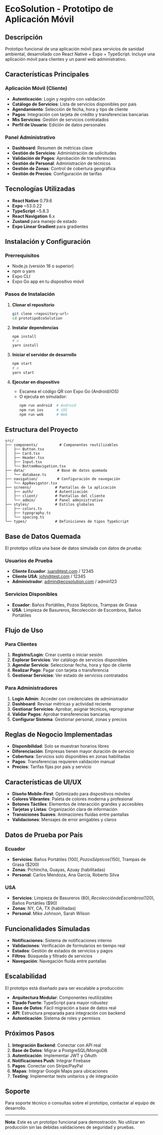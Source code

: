 # EcoSolution - Prototipo de Aplicación Móvil

## Descripción
Prototipo funcional de una aplicación móvil para servicios de sanidad ambiental, desarrollado con React Native + Expo + TypeScript. Incluye una aplicación móvil para clientes y un panel web administrativo.

## Características Principales

### Aplicación Móvil (Cliente)
- **Autenticación**: Login y registro con validación
- **Catálogo de Servicios**: Lista de servicios disponibles por país
- **Agendamiento**: Selección de fecha, hora y tipo de cliente
- **Pagos**: Integración con tarjeta de crédito y transferencias bancarias
- **Mis Servicios**: Gestión de servicios contratados
- **Perfil de Usuario**: Edición de datos personales

### Panel Administrativo
- **Dashboard**: Resumen de métricas clave
- **Gestión de Servicios**: Administración de solicitudes
- **Validación de Pagos**: Aprobación de transferencias
- **Gestión de Personal**: Administración de técnicos
- **Gestión de Zonas**: Control de cobertura geográfica
- **Gestión de Precios**: Configuración de tarifas

## Tecnologías Utilizadas
- **React Native** 0.79.6
- **Expo** ~53.0.22
- **TypeScript** ~5.8.3
- **React Navigation** 6.x
- **Zustand** para manejo de estado
- **Expo Linear Gradient** para gradientes

## Instalación y Configuración

### Prerrequisitos
- Node.js (versión 16 o superior)
- npm o yarn
- Expo CLI
- Expo Go app en tu dispositivo móvil

### Pasos de Instalación

1. **Clonar el repositorio**
   ```bash
   git clone <repository-url>
   cd prototipoEcoSolution
   ```

2. **Instalar dependencias**
   ```bash
   npm install
   # o
   yarn install
   ```

3. **Iniciar el servidor de desarrollo**
   ```bash
   npm start
   # o
   yarn start
   ```

4. **Ejecutar en dispositivo**
   - Escanea el código QR con Expo Go (Android/iOS)
   - O ejecuta en simulador:
     ```bash
     npm run android  # Android
     npm run ios      # iOS
     npm run web      # Web
     ```

## Estructura del Proyecto

```
src/
├── components/          # Componentes reutilizables
│   ├── Button.tsx
│   ├── Card.tsx
│   ├── Header.tsx
│   ├── Input.tsx
│   └── BottomNavigation.tsx
├── data/               # Base de datos quemada
│   └── database.ts
├── navigation/         # Configuración de navegación
│   └── AppNavigator.tsx
├── screens/           # Pantallas de la aplicación
│   ├── auth/          # Autenticación
│   ├── client/        # Pantallas del cliente
│   └── admin/         # Panel administrativo
├── styles/            # Estilos globales
│   ├── colors.ts
│   ├── typography.ts
│   └── spacing.ts
└── types/             # Definiciones de tipos TypeScript
```

## Base de Datos Quemada

El prototipo utiliza una base de datos simulada con datos de prueba:

### Usuarios de Prueba
- **Cliente Ecuador**: juan@test.com / 12345
- **Cliente USA**: john@test.com / 12345
- **Administrador**: admin@ecosolution.com / admin123

### Servicios Disponibles
- **Ecuador**: Baños Portátiles, Pozos Sépticos, Trampas de Grasa
- **USA**: Limpieza de Basureros, Recolección de Escombros, Baños Portátiles

## Flujo de Uso

### Para Clientes
1. **Registro/Login**: Crear cuenta o iniciar sesión
2. **Explorar Servicios**: Ver catálogo de servicios disponibles
3. **Agendar Servicio**: Seleccionar fecha, hora y tipo de cliente
4. **Realizar Pago**: Pagar con tarjeta o transferencia
5. **Gestionar Servicios**: Ver estado de servicios contratados

### Para Administradores
1. **Login Admin**: Acceder con credenciales de administrador
2. **Dashboard**: Revisar métricas y actividad reciente
3. **Gestionar Servicios**: Aprobar, asignar técnicos, reprogramar
4. **Validar Pagos**: Aprobar transferencias bancarias
5. **Configurar Sistema**: Gestionar personal, zonas y precios

## Reglas de Negocio Implementadas

- **Disponibilidad**: Solo se muestran horarios libres
- **Diferenciación**: Empresas tienen mayor duración de servicio
- **Cobertura**: Servicios solo disponibles en zonas habilitadas
- **Pagos**: Transferencias requieren validación manual
- **Precios**: Tarifas fijas por país y servicio

## Características de UI/UX

- **Diseño Mobile-First**: Optimizado para dispositivos móviles
- **Colores Vibrantes**: Paleta de colores moderna y profesional
- **Botones Táctiles**: Elementos de interacción grandes y accesibles
- **Tarjetas y Listas**: Organización clara de información
- **Transiciones Suaves**: Animaciones fluidas entre pantallas
- **Validaciones**: Mensajes de error amigables y claros

## Datos de Prueba por País

### Ecuador
- **Servicios**: Baños Portátiles ($100), Pozos Sépticos ($150), Trampas de Grasa ($200)
- **Zonas**: Pichincha, Guayas, Azuay (habilitadas)
- **Personal**: Carlos Mendoza, Ana García, Roberto Silva

### USA
- **Servicios**: Limpieza de Basureros ($80), Recolección de Escombros ($120), Baños Portátiles ($90)
- **Zonas**: NY, CA, TX (habilitadas)
- **Personal**: Mike Johnson, Sarah Wilson

## Funcionalidades Simuladas

- **Notificaciones**: Sistema de notificaciones interno
- **Validaciones**: Verificación de formularios en tiempo real
- **Estados**: Gestión de estados de servicios y pagos
- **Filtros**: Búsqueda y filtrado de servicios
- **Navegación**: Navegación fluida entre pantallas

## Escalabilidad

El prototipo está diseñado para ser escalable a producción:
- **Arquitectura Modular**: Componentes reutilizables
- **Tipado Fuerte**: TypeScript para mayor robustez
- **Base de Datos**: Fácil migración a base de datos real
- **API**: Estructura preparada para integración con backend
- **Autenticación**: Sistema de roles y permisos

## Próximos Pasos

1. **Integración Backend**: Conectar con API real
2. **Base de Datos**: Migrar a PostgreSQL/MongoDB
3. **Autenticación**: Implementar JWT y OAuth
4. **Notificaciones Push**: Integrar Firebase
5. **Pagos**: Conectar con Stripe/PayPal
6. **Mapas**: Integrar Google Maps para ubicaciones
7. **Testing**: Implementar tests unitarios y de integración

## Soporte

Para soporte técnico o consultas sobre el prototipo, contactar al equipo de desarrollo.

---

**Nota**: Este es un prototipo funcional para demostración. No utilizar en producción sin las debidas validaciones de seguridad y pruebas.
